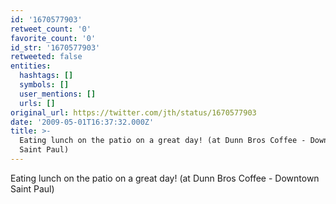 ```yaml
---
id: '1670577903'
retweet_count: '0'
favorite_count: '0'
id_str: '1670577903'
retweeted: false
entities:
  hashtags: []
  symbols: []
  user_mentions: []
  urls: []
original_url: https://twitter.com/jth/status/1670577903
date: '2009-05-01T16:37:32.000Z'
title: >-
  Eating lunch on the patio on a great day! (at Dunn Bros Coffee - Downtown
  Saint Paul)
---
```


Eating lunch on the patio on a great day! (at Dunn Bros Coffee - Downtown Saint Paul)